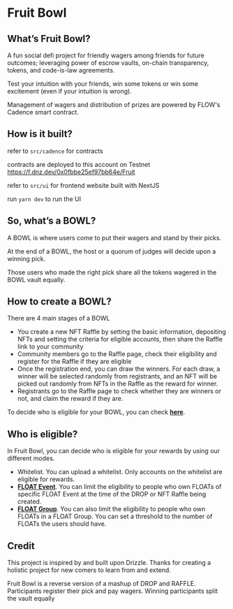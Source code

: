 # Fruit Bowl

## What’s Fruit Bowl?

A fun social defi project for friendly wagers among friends for future outcomes; leveraging power of escrow vaults, on-chain transparency, tokens, and code-is-law agreements.

Test your intuition with your friends, win some tokens or win some excitement (even if your intuition is wrong).

Management of wagers and distribution of prizes are powered by FLOW's Cadence smart contract.

## How is it built?

refer to `src/cadence` for contracts

contracts are deployed to this account on Testnet
https://f.dnz.dev/0x0fbbe25ef97bb64e/Fruit

refer to `src/ui` for frontend website built with NextJS

run `yarn dev` to run the UI

## So, what’s a BOWL?

A BOWL is where users come to put their wagers and stand by their picks.

At the end of a BOWL, the host or a quorum of judges will decide upon a winning pick.

Those users who made the right pick share all the tokens wagered in the BOWL vault equally.

## How to create a BOWL?

There are 4 main stages of a BOWL

- You create a new NFT Raffle by setting the basic information, depositing NFTs and setting the criteria for eligible accounts, then share the Raffle link to your community
- Community members go to the Raffle page, check their eligibility and register for the Raffle if they are eligible
- Once the registration end, you can draw the winners. For each draw, a winner will be selected randomly from registrants, and an NFT will be picked out randomly from NFTs in the Raffle as the reward for winner.
- Registrants go to the Raffle page to check whether they are winners or not, and claim the reward if they are.

To decide who is eligible for your BOWL, you can check **[here](#who-is-eligible)**.

## Who is eligible?

In Fruit Bowl, you can decide who is eligible for your rewards by using our different modes.

- Whitelist. You can upload a whitelist. Only accounts on the whitelist are eligible for rewards.
- **[FLOAT Event](https://floats.city)**. You can limit the eligibility to people who own FLOATs of specific FLOAT Event at the time of the DROP or NFT Raffle being created.
- **[FLOAT Group](https://floats.city)**. You can also limit the eligibility to people who own FLOATs in a FLOAT Group. You can set a threshold to the number of FLOATs the users should have.

## Credit

This project is inspired by and built upon Drizzle.
Thanks for creating a holistic project for new comers to learn from and extend.

Fruit Bowl is a reverse version of a mashup of DROP and RAFFLE.
Participants register their pick and pay wagers.
Winning participants split the vault equally
